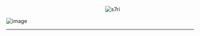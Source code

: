 　　　　　　　　　　　　　　　　　　　<img src="https://komarev.com/ghpvc/?username=s7ri&label=swags&color=a8fe39&style=flat" alt="s7ri" />

![image](https://github.com/user-attachments/assets/c636dd63-0970-4096-878c-13fddb6e909b)

___
 
















<!--
**s7ri/s7ri** is a ✨ _special_ ✨ repository because its `README.md` (this file) appears on your GitHub profile.

Here are some ideas to get you started:

- 🔭 I’m currently working on ...
- 🌱 I’m currently learning ...
- 👯 I’m looking to collaborate on ...
- 🤔 I’m looking for help with ...
- 💬 Ask me about ...
- 📫 How to reach me: ...
- 😄 Pronouns: ...
- ⚡ Fun fact: ...
-->

